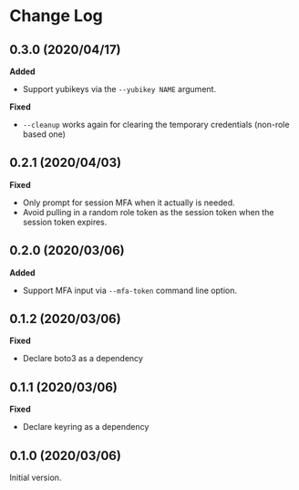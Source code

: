 # Change Log

## 0.3.0 (2020/04/17)

__Added__

* Support yubikeys via the `--yubikey NAME` argument.

__Fixed__

* `--cleanup` works again for clearing the temporary credentials (non-role
  based one)

## 0.2.1 (2020/04/03)

__Fixed__

* Only prompt for session MFA when it actually is needed.
* Avoid pulling in a random role token as the session token when the session
  token expires.

## 0.2.0 (2020/03/06)

__Added__

* Support MFA input via `--mfa-token` command line option.

## 0.1.2 (2020/03/06)

__Fixed__

* Declare boto3 as a dependency

## 0.1.1 (2020/03/06)

__Fixed__

* Declare keyring as a dependency

## 0.1.0 (2020/03/06)

Initial version.
